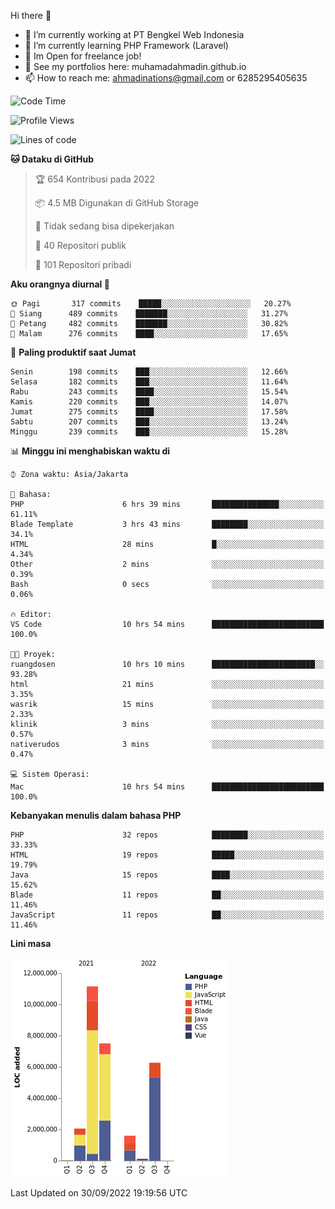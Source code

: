 Hi there 👋

- 🔭 I’m currently working at PT Bengkel Web Indonesia
- 🌱 I’m currently learning PHP Framework (Laravel)
- 📂 Im Open for freelance job!
- 🧷 See my portfolios here: muhamadahmadin.github.io
- 📫 How to reach me: ahmadinations@gmail.com or 6285295405635


<!--START_SECTION:waka-->
![Code Time](http://img.shields.io/badge/Code%20Time-1%2C167%20hrs%2028%20mins-blue)

![Profile Views](http://img.shields.io/badge/Profil%20dilihat-0-blue)

![Lines of code](https://img.shields.io/badge/Sejak%20Hello%20World%20aku%20telah%20menulis-29%20Million%20baris%20kode-blue)

**🐱 Dataku di GitHub** 

> 🏆 654 Kontribusi pada 2022
 > 
> 📦 4.5 MB Digunakan di GitHub Storage 
 > 
> 🚫 Tidak sedang bisa dipekerjakan
 > 
> 📜 40 Repositori publik 
 > 
> 🔑 101 Repositori pribadi  
 > 
**Aku orangnya diurnal 🐤** 

```text
🌞 Pagi       317 commits    █████░░░░░░░░░░░░░░░░░░░░   20.27% 
🌆 Siang      489 commits    ███████░░░░░░░░░░░░░░░░░░   31.27% 
🌃 Petang     482 commits    ███████░░░░░░░░░░░░░░░░░░   30.82% 
🌙 Malam      276 commits    ████░░░░░░░░░░░░░░░░░░░░░   17.65%

```
📅 **Paling produktif saat Jumat** 

```text
Senin        198 commits    ███░░░░░░░░░░░░░░░░░░░░░░   12.66% 
Selasa       182 commits    ███░░░░░░░░░░░░░░░░░░░░░░   11.64% 
Rabu         243 commits    ████░░░░░░░░░░░░░░░░░░░░░   15.54% 
Kamis        220 commits    ███░░░░░░░░░░░░░░░░░░░░░░   14.07% 
Jumat        275 commits    ████░░░░░░░░░░░░░░░░░░░░░   17.58% 
Sabtu        207 commits    ███░░░░░░░░░░░░░░░░░░░░░░   13.24% 
Minggu       239 commits    ███░░░░░░░░░░░░░░░░░░░░░░   15.28%

```


📊 **Minggu ini menghabiskan waktu di** 

```text
⌚︎ Zona waktu: Asia/Jakarta

💬 Bahasa: 
PHP                      6 hrs 39 mins       ███████████████░░░░░░░░░░   61.11% 
Blade Template           3 hrs 43 mins       ████████░░░░░░░░░░░░░░░░░   34.1% 
HTML                     28 mins             █░░░░░░░░░░░░░░░░░░░░░░░░   4.34% 
Other                    2 mins              ░░░░░░░░░░░░░░░░░░░░░░░░░   0.39% 
Bash                     0 secs              ░░░░░░░░░░░░░░░░░░░░░░░░░   0.06%

🔥 Editor: 
VS Code                  10 hrs 54 mins      █████████████████████████   100.0%

🐱‍💻 Proyek: 
ruangdosen               10 hrs 10 mins      ███████████████████████░░   93.28% 
html                     21 mins             ░░░░░░░░░░░░░░░░░░░░░░░░░   3.35% 
wasrik                   15 mins             ░░░░░░░░░░░░░░░░░░░░░░░░░   2.33% 
klinik                   3 mins              ░░░░░░░░░░░░░░░░░░░░░░░░░   0.57% 
nativerudos              3 mins              ░░░░░░░░░░░░░░░░░░░░░░░░░   0.47%

💻 Sistem Operasi: 
Mac                      10 hrs 54 mins      █████████████████████████   100.0%

```

**Kebanyakan menulis dalam bahasa PHP** 

```text
PHP                      32 repos            ████████░░░░░░░░░░░░░░░░░   33.33% 
HTML                     19 repos            █████░░░░░░░░░░░░░░░░░░░░   19.79% 
Java                     15 repos            ████░░░░░░░░░░░░░░░░░░░░░   15.62% 
Blade                    11 repos            ██░░░░░░░░░░░░░░░░░░░░░░░   11.46% 
JavaScript               11 repos            ██░░░░░░░░░░░░░░░░░░░░░░░   11.46%

```


**Lini masa**

![Chart not found](https://raw.githubusercontent.com/MuhamadAhmadin/MuhamadAhmadin/master/charts/bar_graph.png) 


 Last Updated on 30/09/2022 19:19:56 UTC
<!--END_SECTION:waka-->
